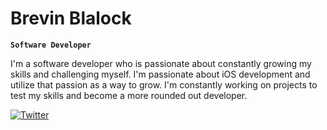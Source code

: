 # Brevin Blalock

**`Software Developer`**

I'm a software developer who is passionate about constantly growing my skills and challenging myself. I'm passionate about iOS development and utilize that passion as a way to grow. I'm constantly working on projects to test my skills and become a more rounded out developer. 

<p align="left">
  <a href="https://twitter.com/BrevinBlalock">
    <img alt="Twitter" src="https://twitter.com/BrevinBlalock"/>
  </a>
</p>

